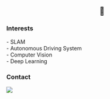 <div align="center">
	<h2>👋</h2>
</div>

<h3>Interests</h3>
- SLAM<br>
- Autonomous Driving System<br>
- Computer Vision<br>
- Deep Learning<br>


<!--<h3>Study</h3>

<b>Programming Languages</b>

<img src="https://img.shields.io/badge/C++-00599C?style=flat-square&logo=C%2B%2B&logoColor=white"/> <img src="https://img.shields.io/badge/C-A8B9CC?style=flat-square&logo=C&logoColor=white"/> <img src="https://img.shields.io/badge/Python-3776AB?style=flat-square&logo=Python&logoColor=white"/> <img src="https://img.shields.io/badge/MATLAB-0076a8?style=flat-square&logoColor=white"/>

<b>Skills</b>

<img src="https://img.shields.io/badge/ROS1-22314E?style=flat-square&logo=ROS&logoColor=white"/> <img src="https://img.shields.io/badge/Linux-FCC624?style=flat-square&logo=Linux&logoColor=white"/> <img src="https://img.shields.io/badge/OpenCV-5C3EE8?style=flat-square&logo=OpenCV&logoColor=white"/> <!--<img src="https://img.shields.io/badge/Git-F05032?style=flat-square&logo=Git&logoColor=white"/>
 <img src="https://img.shields.io/badge/GitHub-181717?style=flat-square&logo=GitHub&logoColor=white"/> <img src="https://img.shields.io/badge/Docker-2496ED?style=flat-square&logo=Docker&logoColor=white"/> <img src="https://img.shields.io/badge/PyTorch-EE4C2C?style=flat-square&logo=PyTorch&logoColor=white"/>-->

<h3>Contact</h3>
<img src="https://img.shields.io/badge/Gmail-d14836?style=flat-square&logo=Gmail&logoColor=white&link=mailto:seungjaechoi9@gmail.com"/>

